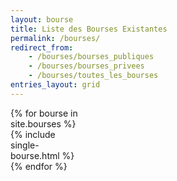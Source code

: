 ```yaml
---
layout: bourse
title: Liste des Bourses Existantes
permalink: /bourses/
redirect_from:
    - /bourses/bourses_publiques
    - /bourses/bourses_privees
    - /bourses/toutes_les_bourses
entries_layout: grid
---
```


<div class="grid-container">
    {% for bourse in site.bourses %}
        {% include single-bourse.html %}
    {% endfor %}
</div>


<style>
.grid-container {
  display: grid;
  grid-template-columns: repeat(4, 1fr);
  grid-gap: 20px;
}
</style>
